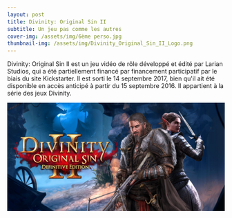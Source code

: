 ```yaml
---
layout: post
title: Divinity: Original Sin II
subtitle: Un jeu pas comme les autres
cover-img: /assets/img/6ème perso.jpg
thumbnail-img: /assets/img/Divinity_Original_Sin_II_Logo.png
---
```

Divinity: Original Sin II est un jeu vidéo de rôle développé et édité par Larian Studios, qui a été partiellement financé par financement participatif par le biais du site Kickstarter. Il est sorti le 14 septembre 2017, bien qu'il ait été disponible en accès anticipé à partir du 15 septembre 2016. Il appartient à la série des jeux Divinity.

![Screenshot](/assets/img/H2x1_NSwitchDS_DivinityOriginalSin2DefinitiveEdition_image1600w.jpg)
